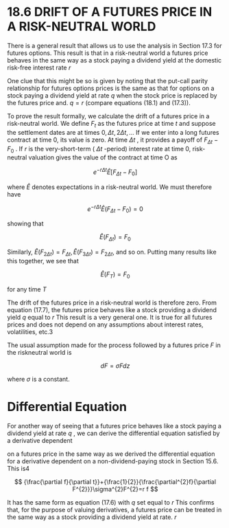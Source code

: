 # 18.6 DRIFT OF A FUTURES PRICE IN A RISK-NEUTRAL WORLD  

There is a general result that allows us to use the analysis in Section 17.3 for futures options. This result is that in a risk-neutral world a futures price behaves in the same way as a stock paying a dividend yield at the domestic risk-free interest rate $r$  

One clue that this might be so is given by noting that the put-call parity relationship for futures options prices is the same as that for options on a stock paying a dividend yield at rate $q$ when the stock price is replaced by the futures price and. $q=r$ (compare equations (18.1) and (17.3)).  

To prove the result formally, we calculate the drift of a futures price in a risk-neutral world. We define $F_{t}$ as the futures price at time $t$ and suppose the settlement dates are at times $0,\Delta t,2\Delta t,\dots$ If we enter into a long futures contract at time 0, its value is zero. At time $\Delta t$ , it provides a payoff of $F_{\Delta t}-F_{0}$ . If $r$ is the very-short-term ( $\Delta t$ -period) interest rate at time 0, risk-neutral valuation gives the value of the contract at time O as  

$$
e^{-r\Delta t}\hat{E}[F_{\Delta t}-F_{0}]
$$  

where $\hat{E}$ denotes expectations in a risk-neutral world. We must therefore have  

$$
e^{-r\Delta t}\hat{E}(F_{\Delta t}-F_{0})=0
$$  

showing that  

$$
\hat{E}(F_{\Delta t})=F_{0}
$$  

Similarly, $\hat{E}(F_{2\Delta t})=F_{\Delta t},\hat{E}(F_{3\Delta t})=F_{2\Delta t},$ and so on. Putting many results like this together, we see that  

$$
\hat{E}(F_{T})=F_{0}
$$  

for any time $T$  

The drift of the futures price in a risk-neutral world is therefore zero. From equation (17.7), the futures price behaves like a stock providing a dividend yield $q$ equal to $r$ This result is a very general one. It is true for all futures prices and does not depend on any assumptions about interest rates, volatilities, etc.3  

The usual assumption made for the process followed by a futures price $F$ in the riskneutral world is  

$$
d F=\sigma F d z
$$  

where $\sigma$ is a constant.  

# Differential Equation  

For another way of seeing that a futures price behaves like a stock paying a dividend yield at rate $q$ , we can derive the differential equation satisfied by a derivative dependent  

on a futures price in the same way as we derived the differential equation for a derivative dependent on a non-dividend-paying stock in Section 15.6. This is4  

$$
{\frac{\partial f}{\partial t}}+{\frac{1}{2}}{\frac{\partial^{2}f}{\partial F^{2}}}\sigma^{2}F^{2}=r f
$$  

It has the same form as equation (17.6) with $q$ set equal to $r$ This confirms that, for the purpose of valuing derivatives, a futures price can be treated in the same way as a stock providing a dividend yield at rate. $r$  
